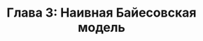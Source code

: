 ﻿---
title: 'Глава 3: Наивная Байесовская модель'
description:
  'This chapter will teach you even more stuff and help you learn some new
  concepts.'
prev: /chapter2
next: /chapter1
type: chapter
id: 3
---

<exercise id="1" title="Как работает модель" type="slides">

<slides source="chapter3_01_theory">
</slides>

</exercise>